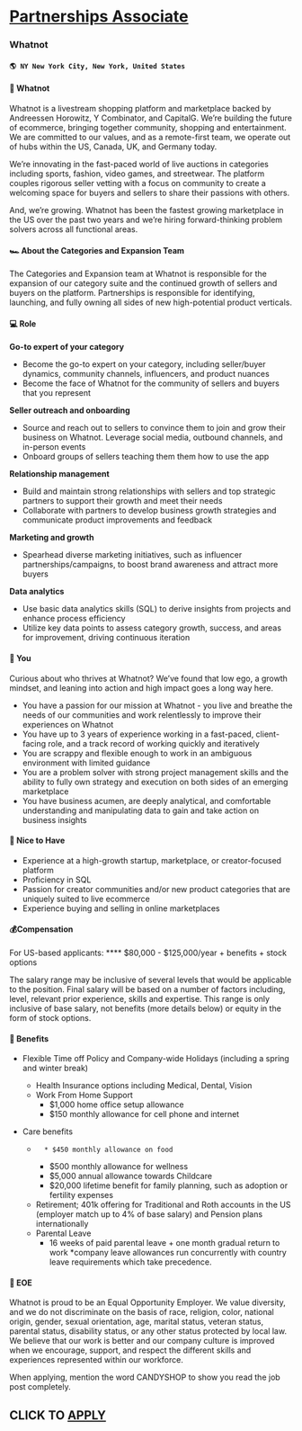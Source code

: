 # [Partnerships Associate](https://www.remotewlb.com/apply/partnerships-associate-65379)  
### Whatnot  
#### `🌎 NY New York City, New York, United States`  

#### **🚀 Whatnot**

Whatnot is a livestream shopping platform and marketplace backed by Andreessen Horowitz, Y Combinator, and CapitalG. We’re building the future of ecommerce, bringing together community, shopping and entertainment. We are committed to our values, and as a remote-first team, we operate out of hubs within the US, Canada, UK, and Germany today.

We’re innovating in the fast-paced world of live auctions in categories including sports, fashion, video games, and streetwear. The platform couples rigorous seller vetting with a focus on community to create a welcoming space for buyers and sellers to share their passions with others.

And, we’re growing. Whatnot has been the fastest growing marketplace in the US over the past two years and we’re hiring forward-thinking problem solvers across all functional areas.

#### 🏎 **About the Categories and Expansion Team**

The Categories and Expansion team at Whatnot is responsible for the expansion of our category suite and the continued growth of sellers and buyers on the platform. Partnerships is responsible for identifying, launching, and fully owning all sides of new high-potential product verticals.

#### **💻 Role**

**Go-to expert of your category**

  * Become the go-to expert on your category, including seller/buyer dynamics, community channels, influencers, and product nuances
  * Become the face of Whatnot for the community of sellers and buyers that you represent

**Seller outreach and onboarding**

  * Source and reach out to sellers to convince them to join and grow their business on Whatnot. Leverage social media, outbound channels, and in-person events
  * Onboard groups of sellers teaching them them how to use the app

**Relationship management**

  * Build and maintain strong relationships with sellers and top strategic partners to support their growth and meet their needs
  * Collaborate with partners to develop business growth strategies and communicate product improvements and feedback

**Marketing and growth**

  * Spearhead diverse marketing initiatives, such as influencer partnerships/campaigns, to boost brand awareness and attract more buyers

**Data analytics**

  * Use basic data analytics skills (SQL) to derive insights from projects and enhance process efficiency
  * Utilize key data points to assess category growth, success, and areas for improvement, driving continuous iteration

#### **👋 You**

Curious about who thrives at Whatnot? We’ve found that low ego, a growth mindset, and leaning into action and high impact goes a long way here.

  * You have a passion for our mission at Whatnot - you live and breathe the needs of our communities and work relentlessly to improve their experiences on Whatnot
  * You have up to 3 years of experience working in a fast-paced, client-facing role, and a track record of working quickly and iteratively
  * You are scrappy and flexible enough to work in an ambiguous environment with limited guidance
  * You are a problem solver with strong project management skills and the ability to fully own strategy and execution on both sides of an emerging marketplace
  * You have business acumen, are deeply analytical, and comfortable understanding and manipulating data to gain and take action on business insights

#### **🙏 Nice to Have**

  * Experience at a high-growth startup, marketplace, or creator-focused platform
  * Proficiency in SQL
  * Passion for creator communities and/or new product categories that are uniquely suited to live ecommerce
  * Experience buying and selling in online marketplaces

#### 💰Compensation

For US-based applicants: **** $80,000 - $125,000/year + benefits + stock options

The salary range may be inclusive of several levels that would be applicable to the position. Final salary will be based on a number of factors including, level, relevant prior experience, skills and expertise. This range is only inclusive of base salary, not benefits (more details below) or equity in the form of stock options.

#### **🎁 Benefits**

  * Flexible Time off Policy and Company-wide Holidays (including a spring and winter break) 
    * Health Insurance options including Medical, Dental, Vision
    * Work From Home Support 
      * $1,000 home office setup allowance
      * $150 monthly allowance for cell phone and internet

  * Care benefits 
    *       * $450 monthly allowance on food
      * $500 monthly allowance for wellness
      * $5,000 annual allowance towards Childcare
      * $20,000 lifetime benefit for family planning, such as adoption or fertility expenses
    * Retirement; 401k offering for Traditional and Roth accounts in the US (employer match up to 4% of base salary) and Pension plans internationally
    * Parental Leave 
      * 16 weeks of paid parental leave + one month gradual return to work *company leave allowances run concurrently with country leave requirements which take precedence.

#### 💛 EOE

Whatnot is proud to be an Equal Opportunity Employer. We value diversity, and we do not discriminate on the basis of race, religion, color, national origin, gender, sexual orientation, age, marital status, veteran status, parental status, disability status, or any other status protected by local law. We believe that our work is better and our company culture is improved when we encourage, support, and respect the different skills and experiences represented within our workforce.

When applying, mention the word CANDYSHOP to show you read the job post completely.  
## CLICK TO [APPLY](https://www.remotewlb.com/apply/partnerships-associate-65379)

